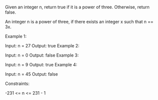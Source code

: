 Given an integer n, return true if it is a power of three. Otherwise, return false.

An integer n is a power of three, if there exists an integer x such that n == 3x.

 

Example 1:

Input: n = 27
Output: true
Example 2:

Input: n = 0
Output: false
Example 3:

Input: n = 9
Output: true
Example 4:

Input: n = 45
Output: false
 

Constraints:

-231 <= n <= 231 - 1
 